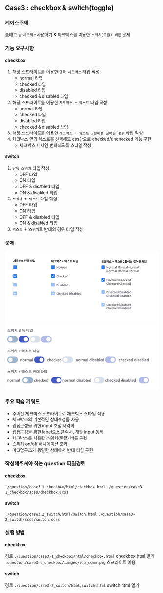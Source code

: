 ## Case3 : checkbox & switch(toggle)


### 케이스주제
폼태그 중 `체크박스`사용하기 & 체크박스를 이용한 `스위치(토글) 버튼` 문제

### 기능 요구사항
#### checkbox
1. 해당 스프라이트를 이용한 `단독 체크박스` 타입 작성
    - normal 타입
    - checked 타입
    - disabled 타입
    - checked & disabled 타입
2. 해당 스프라이트를 이용한 `체크박스 + 텍스트` 타입 작성
    - normal 타입
    - checked 타입
    - disabled 타입
    - checked & disabled 타입
3. 해당 스프라이트를 이용한 `체크박스 + 텍스트 2줄이상 길어질 경우` 타입 작성
4. 체크박스 옆의 텍스트를 선택해도 css만으로 checked/unchecked 기능 구현
    - 체크박스 디자인 변화되도록 스타일 작성
#### switch
1. `단독 스위치` 타입 작성
    - OFF 타입
    - ON 타입
    - OFF & disabled 타입
    - ON & disabled 타입
2. `스위치 + 텍스트` 타입 작성
    - OFF 타입
    - ON 타입
    - OFF & disabled 타입
    - ON & disabled 타입
3. `텍스트 + 스위치`로 반대의 경우 타입 작성

### 문제
![question](question/case3-1_checkbox/images/question.png)
![question](question/case3-2_switch/images/question.png)

### 주요 학습 키워드
- 주어진 체크박스 스프라이트로 체크박스 스타일 적용
- 체크박스의 기본적인 상태속성들 사용
- 웹접근성을 위한 input 초점 시각화
- 웹접근성을 위한 label요소 클릭시, 해당 input 동작
- 체크박스를 사용한 스위치(토글) 버튼 구현
- 스위치 on/off 애니메이션 효과
- 마크업구조가 동일한 상태에서 반대 타입 구현

### 작성해주셔야 하는 question 파일경로
#### checkbox
`./question/case3-1_checkbox/html/checkbox.html`
`./question/case3-1_checkbox/scss/checkbox.scss`

#### switch
`./question/case3-2_switch/html/switch.html`
`./question/case3-2_switch/scss/switch.scss`

### 실행 방법
#### checkbox
경로 `./question/case3-1_checkbox/html/checkbox.html` checkbox.html 열기
`.question/case3-1_checkbox/iamges/ico_comm.png` 스프라이트 이용

#### switch
경로 `./question/case3-2_switch/html/switch.html` switch.html 열기